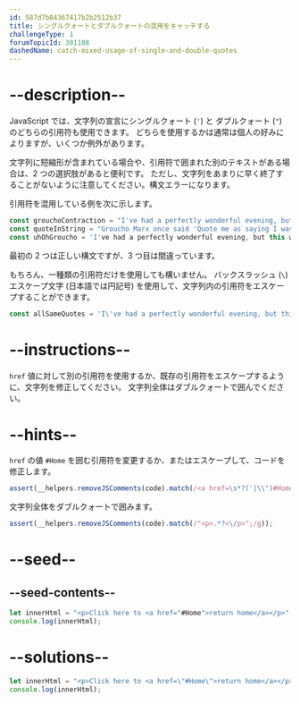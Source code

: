 ```yaml
---
id: 587d7b84367417b2b2512b37
title: シングルクォートとダブルクォートの混用をキャッチする
challengeType: 1
forumTopicId: 301188
dashedName: catch-mixed-usage-of-single-and-double-quotes
---
```


# --description--

JavaScript では、文字列の宣言にシングルクォート (`'`) と ダブルクォート (`"`) のどちらの引用符も使用できます。 どちらを使用するかは通常は個人の好みによりますが、いくつか例外があります。

文字列に短縮形が含まれている場合や、引用符で囲まれた別のテキストがある場合は、2 つの選択肢があると便利です。 ただし、文字列をあまりに早く終了することがないように注意してください。構文エラーになります。

引用符を混用している例を次に示します。

```js
const grouchoContraction = "I've had a perfectly wonderful evening, but this wasn't it.";
const quoteInString = "Groucho Marx once said 'Quote me as saying I was mis-quoted.'";
const uhOhGroucho = 'I've had a perfectly wonderful evening, but this wasn't it.';
```

最初の 2 つは正しい構文ですが、3 つ目は間違っています。

もちろん、一種類の引用符だけを使用しても構いません。 バックスラッシュ (`\`) エスケープ文字 (日本語では円記号) を使用して、文字列内の引用符をエスケープすることができます。

```js
const allSameQuotes = 'I\'ve had a perfectly wonderful evening, but this wasn\'t it.';
```

# --instructions--

`href` 値に対して別の引用符を使用するか、既存の引用符をエスケープするように、文字列を修正してください。 文字列全体はダブルクォートで囲んでください。

# --hints--

`href` の値 `#Home` を囲む引用符を変更するか、またはエスケープして、コードを修正します。

```js
assert(__helpers.removeJSComments(code).match(/<a href=\s*?('|\\")#Home\1\s*?>/g));
```

文字列全体をダブルクォートで囲みます。

```js
assert(__helpers.removeJSComments(code).match(/"<p>.*?<\/p>";/g));
```

# --seed--

## --seed-contents--

```js
let innerHtml = "<p>Click here to <a href="#Home">return home</a></p>";
console.log(innerHtml);
```

# --solutions--

```js
let innerHtml = "<p>Click here to <a href=\"#Home\">return home</a></p>";
console.log(innerHtml);
```

